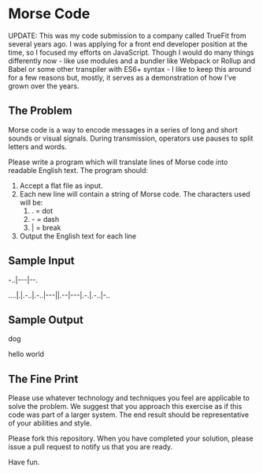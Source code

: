 Morse Code
==========

UPDATE: This was my code submission to a company called TrueFit from several years ago. I was applying for a front end developer position at the time, so I focused my efforts on JavaScript. Though I would do many things differently now - like use modules and a bundler like Webpack or Rollup and Babel or some other transpiler with ES6+ syntax - I like to keep this around for a few reasons but, mostly, it serves as a demonstration of how I've grown over the years.


The Problem
-----------
Morse code is a way to encode messages in a series of long and short sounds or visual signals. During transmission, operators use pauses to split letters and words.

Please write a program which will translate lines of Morse code into readable English text. The program should:

1. Accept a flat file as input.
2. Each new line will contain a string of Morse code. The characters used will be:
	1.	. = dot
	2.	\- = dash
	3.	| = break
3. Output the English text for each line

Sample Input
------------
-..|---|--.

....|.|.-..|.-..|---||.--|---|.-.|.-..|-..

Sample Output
-------------
dog

hello world

The Fine Print
--------------
Please use whatever technology and techniques you feel are applicable to solve the problem. We suggest that you approach this exercise as if this code was part of a larger system. The end result should be representative of your abilities and style.

Please fork this repository. When you have completed your solution, please issue a pull request to notify us that you are ready.

Have fun.
